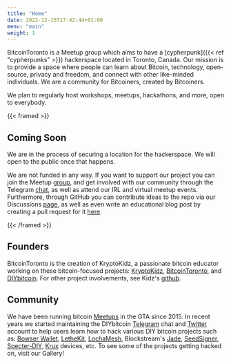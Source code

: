 ```yaml
---
title: "Home"
date: 2022-12-15T17:42:44+01:00
menu: "main"
weight: 1
---
```


BitcoinToronto is a Meetup group which aims to have a [cypherpunk]({{< ref "cypherpunks" >}}) hackerspace located in Toronto, Canada. Our mission is to provide a space where people can learn about Bitcoin, technology, open-source, privacy and freedom, and connect with other like-minded individuals. We are a community for Bitcoiners, created by Bitcoiners.

We plan to regularly host workshops, meetups, hackathons, and more, open to everybody.

{{< framed >}} 
## Coming Soon

We are in the process of securing a location for the hackerspace. We will open to the public once that happens.

We are not funded in any way. If you want to support our project you can join the Meetup [group](https://meetup.com/bitcointoronto), and get involved with our community through the Telegram [chat](https://t.me/+0g_MO0GudG00OTMx), as well as attend our IRL and virtual meetup events. Furthermore, through GitHub you can contribute ideas to the repo via our Discussions [page](https://github.com/orgs/bitcointoronto/discussions), as well as even write an educational blog post by creating a pull request for it [here](https://github.com/bitcointoronto/hack.to/pulls).

{{< /framed >}}

## Founders

BitcoinToronto is the creation of KryptoKidz, a passionate bitcoin educator working on these bitcoin-focused projects: [KryptoKidz](https://twitter.com/kryptokidz_), [BitcoinToronto](https://twitter.com/bitcointoronto_), and [DIYbitcoin](https://twitter.com/DIYbitcoin). For other project involvements, see Kidz's [github](https://github.com/kkdao).

## Community

We have been running bitcoin [Meetups](https://meetup.com/bitcoinmeetup) in the GTA since 2015. In recent years we started maintaining the DIYbitcoin [Telegram](https://t.me/diybitcoin) chat and [Twitter](https://twitter.com/diybitcoin) account to help users learn how to hack various DIY bitcoin projects such as: [Bowser Wallet](https://github.com/arcbtc/bowser-bitcoin-hardware-wallet), [LetheKit](https://github.com/BlockchainCommons/lethekit), [LochaMesh](https://github.com/btcven/locha), Blockstream's [Jade](https://github.com/Blockstream/Jade#jade-firmware), [SeedSigner](https://github.com/SeedSigner/seedsigner), [Specter-DIY](https://github.com/cryptoadvance/specter-diy), [Krux](https://selfcustody.github.io/krux/) devices, etc. To see some of the projects getting hacked on, visit our Gallery!
